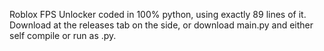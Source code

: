  Roblox FPS Unlocker coded in 100% python, using exactly 89 lines of it. <br>
Download at the releases tab on the side, or download main.py and either self compile or run as .py.
